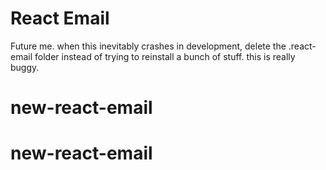 # React Email

Future me. when this inevitably crashes in development, delete the .react-email folder instead of trying to reinstall a bunch of stuff. this is really buggy.
# new-react-email
# new-react-email
